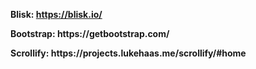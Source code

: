 <b><p> Blisk: https://blisk.io/
<p> Bootstrap: https://getbootstrap.com/
<p> Scrollify: https://projects.lukehaas.me/scrollify/#home

